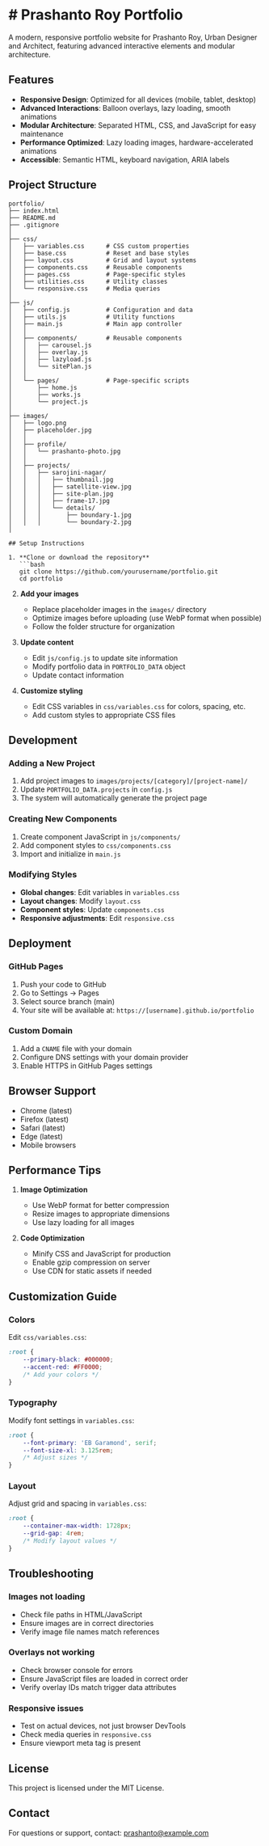 # # Prashanto Roy Portfolio

A modern, responsive portfolio website for Prashanto Roy, Urban Designer and Architect, featuring advanced interactive elements and modular architecture.

## Features

- **Responsive Design**: Optimized for all devices (mobile, tablet, desktop)
- **Advanced Interactions**: Balloon overlays, lazy loading, smooth animations
- **Modular Architecture**: Separated HTML, CSS, and JavaScript for easy maintenance
- **Performance Optimized**: Lazy loading images, hardware-accelerated animations
- **Accessible**: Semantic HTML, keyboard navigation, ARIA labels

## Project Structure

```
portfolio/
├── index.html
├── README.md
├── .gitignore
│
├── css/
│   ├── variables.css      # CSS custom properties
│   ├── base.css           # Reset and base styles
│   ├── layout.css         # Grid and layout systems
│   ├── components.css     # Reusable components
│   ├── pages.css          # Page-specific styles
│   ├── utilities.css      # Utility classes
│   └── responsive.css     # Media queries
│
├── js/
│   ├── config.js          # Configuration and data
│   ├── utils.js           # Utility functions
│   ├── main.js            # Main app controller
│   │
│   ├── components/        # Reusable components
│   │   ├── carousel.js
│   │   ├── overlay.js
│   │   ├── lazyload.js
│   │   └── sitePlan.js
│   │
│   └── pages/             # Page-specific scripts
│       ├── home.js
│       ├── works.js
│       └── project.js
│
├── images/
│   ├── logo.png
│   ├── placeholder.jpg
│   │
│   ├── profile/
│   │   └── prashanto-photo.jpg
│   │
│   ├── projects/
│   │   ├── sarojini-nagar/
│   │   │   ├── thumbnail.jpg
│   │   │   ├── satellite-view.jpg
│   │   │   ├── site-plan.jpg
│   │   │   ├── frame-17.jpg
│   │   │   └── details/
│   │   │       ├── boundary-1.jpg
│   │   │       └── boundary-2.jpg
│

## Setup Instructions

1. **Clone or download the repository**
   ```bash
   git clone https://github.com/yourusername/portfolio.git
   cd portfolio
   ```

2. **Add your images**
   - Replace placeholder images in the `images/` directory
   - Optimize images before uploading (use WebP format when possible)
   - Follow the folder structure for organization

3. **Update content**
   - Edit `js/config.js` to update site information
   - Modify portfolio data in `PORTFOLIO_DATA` object
   - Update contact information

4. **Customize styling**
   - Edit CSS variables in `css/variables.css` for colors, spacing, etc.
   - Add custom styles to appropriate CSS files

## Development

### Adding a New Project

1. Add project images to `images/projects/[category]/[project-name]/`
2. Update `PORTFOLIO_DATA.projects` in `config.js`
3. The system will automatically generate the project page

### Creating New Components

1. Create component JavaScript in `js/components/`
2. Add component styles to `css/components.css`
3. Import and initialize in `main.js`

### Modifying Styles

- **Global changes**: Edit variables in `variables.css`
- **Layout changes**: Modify `layout.css`
- **Component styles**: Update `components.css`
- **Responsive adjustments**: Edit `responsive.css`

## Deployment

### GitHub Pages

1. Push your code to GitHub
2. Go to Settings → Pages
3. Select source branch (main)
4. Your site will be available at: `https://[username].github.io/portfolio`

### Custom Domain

1. Add a `CNAME` file with your domain
2. Configure DNS settings with your domain provider
3. Enable HTTPS in GitHub Pages settings

## Browser Support

- Chrome (latest)
- Firefox (latest)
- Safari (latest)
- Edge (latest)
- Mobile browsers

## Performance Tips

1. **Image Optimization**
   - Use WebP format for better compression
   - Resize images to appropriate dimensions
   - Use lazy loading for all images

2. **Code Optimization**
   - Minify CSS and JavaScript for production
   - Enable gzip compression on server
   - Use CDN for static assets if needed

## Customization Guide

### Colors
Edit `css/variables.css`:
```css
:root {
    --primary-black: #000000;
    --accent-red: #FF0000;
    /* Add your colors */
}
```

### Typography
Modify font settings in `variables.css`:
```css
:root {
    --font-primary: 'EB Garamond', serif;
    --font-size-xl: 3.125rem;
    /* Adjust sizes */
}
```

### Layout
Adjust grid and spacing in `variables.css`:
```css
:root {
    --container-max-width: 1728px;
    --grid-gap: 4rem;
    /* Modify layout values */
}
```

## Troubleshooting

### Images not loading
- Check file paths in HTML/JavaScript
- Ensure images are in correct directories
- Verify image file names match references

### Overlays not working
- Check browser console for errors
- Ensure JavaScript files are loaded in correct order
- Verify overlay IDs match trigger data attributes

### Responsive issues
- Test on actual devices, not just browser DevTools
- Check media queries in `responsive.css`
- Ensure viewport meta tag is present

## License

This project is licensed under the MIT License.

## Contact

For questions or support, contact: prashanto@example.com
